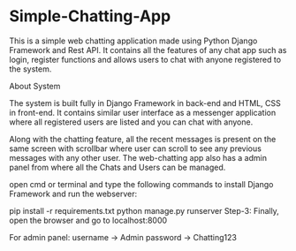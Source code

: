 # Simple-Chatting-App
This is a simple web chatting application made using Python Django Framework and Rest API. It contains all the features of any chat app such as login, register functions and allows users to chat with anyone registered to the system.

About System

The system is built fully in Django Framework in back-end and HTML, CSS in front-end. It contains similar user interface as a messenger application where all registered users are listed and you can chat with anyone.

Along with the chatting feature, all the recent messages is present on the same screen with scrollbar where user can scroll to see any previous messages with any other user. The web-chatting app also has a admin panel from where all the Chats and Users can be managed.

open cmd or terminal and type the following commands to install Django Framework and run the webserver:

pip install -r requirements.txt
python manage.py runserver
Step-3: Finally, open the browser and go to localhost:8000

For admin panel:
username -> Admin
password -> Chatting123
